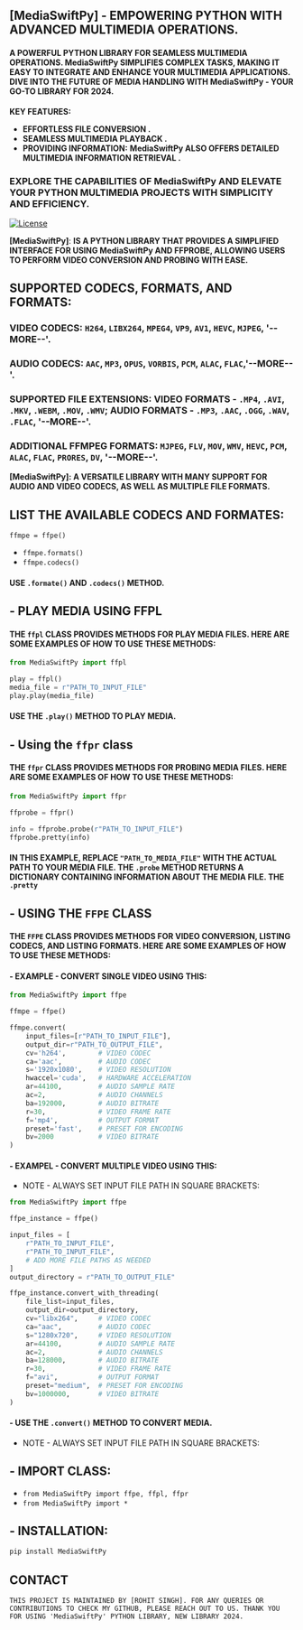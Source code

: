 ## [MediaSwiftPy] - EMPOWERING PYTHON WITH ADVANCED MULTIMEDIA OPERATIONS.

#### A POWERFUL PYTHON LIBRARY FOR SEAMLESS MULTIMEDIA OPERATIONS. MediaSwiftPy SIMPLIFIES COMPLEX TASKS, MAKING IT EASY TO INTEGRATE AND ENHANCE YOUR MULTIMEDIA APPLICATIONS. DIVE INTO THE FUTURE OF MEDIA HANDLING WITH MediaSwiftPy - YOUR GO-TO LIBRARY FOR 2024.

**KEY FEATURES:**
- **EFFORTLESS FILE CONVERSION .**
- **SEAMLESS MULTIMEDIA PLAYBACK .**
- **PROVIDING INFORMATION:**
  **MediaSwiftPy ALSO OFFERS DETAILED MULTIMEDIA INFORMATION RETRIEVAL .**


### EXPLORE THE CAPABILITIES OF MediaSwiftPy AND ELEVATE YOUR PYTHON MULTIMEDIA PROJECTS WITH SIMPLICITY AND EFFICIENCY.


[![License](https://img.shields.io/badge/LICENSE-GPLv3-blue.svg)](https://github.com/yourusername/MediaSwiftPy/blob/main/LICENSE)

**[MediaSwiftPy]**: **IS A PYTHON LIBRARY THAT PROVIDES A SIMPLIFIED INTERFACE FOR USING MediaSwiftPy AND FFPROBE, ALLOWING USERS TO PERFORM VIDEO CONVERSION AND PROBING WITH EASE.**

## SUPPORTED CODECS, FORMATS, AND FORMATS:

### VIDEO CODECS: `H264`, `LIBX264`, `MPEG4`, `VP9`, `AV1`, `HEVC`, `MJPEG`, '--MORE--'.
### AUDIO CODECS: `AAC`, `MP3`, `OPUS`, `VORBIS`, `PCM`, `ALAC`, `FLAC`,'--MORE--'.
### SUPPORTED FILE EXTENSIONS: VIDEO FORMATS - `.MP4`, `.AVI`, `.MKV`, `.WEBM`, `.MOV`, `.WMV`; AUDIO FORMATS - `.MP3`, `.AAC`, `.OGG`, `.WAV`, `.FLAC`, '--MORE--'.
### ADDITIONAL FFMPEG FORMATS: `MJPEG`, `FLV`, `MOV`, `WMV`, `HEVC`, `PCM`, `ALAC`, `FLAC`, `PRORES`, `DV`, '--MORE--'.

**[MediaSwiftPy]: A VERSATILE LIBRARY WITH MANY SUPPORT FOR AUDIO AND VIDEO CODECS, AS WELL AS MULTIPLE FILE FORMATS.**


## LIST THE AVAILABLE CODECS AND FORMATES:

`ffmpe = ffpe()`

- `ffmpe.formats()`
- `ffmpe.codecs()`

#### USE `.formate()` AND `.codecs()` METHOD.

## - PLAY MEDIA USING FFPL
#### THE `ffpl` CLASS PROVIDES METHODS FOR PLAY MEDIA FILES. HERE ARE SOME EXAMPLES OF HOW TO USE THESE METHODS:

```python
from MediaSwiftPy import ffpl

play = ffpl()
media_file = r"PATH_TO_INPUT_FILE"
play.play(media_file)
```

#### USE THE `.play()` METHOD TO PLAY MEDIA.

## - Using the `ffpr` class

#### THE `ffpr` CLASS PROVIDES METHODS FOR PROBING MEDIA FILES. HERE ARE SOME EXAMPLES OF HOW TO USE THESE METHODS:

```python
from MediaSwiftPy import ffpr

ffprobe = ffpr()

info = ffprobe.probe(r"PATH_TO_INPUT_FILE")
ffprobe.pretty(info)
```

#### IN THIS EXAMPLE, REPLACE `"PATH_TO_MEDIA_FILE"` WITH THE ACTUAL PATH TO YOUR MEDIA FILE. THE `.probe` METHOD RETURNS A DICTIONARY CONTAINING INFORMATION ABOUT THE MEDIA FILE. THE `.pretty`

## - USING THE `FFPE` CLASS

#### THE `FFPE` CLASS PROVIDES METHODS FOR VIDEO CONVERSION, LISTING CODECS, AND LISTING FORMATS. HERE ARE SOME EXAMPLES OF HOW TO USE THESE METHODS:

#### - EXAMPLE - CONVERT SINGLE VIDEO USING THIS: 
```python
from MediaSwiftPy import ffpe

ffmpe = ffpe()

ffmpe.convert(
    input_files=[r"PATH_TO_INPUT_FILE"],
    output_dir=r"PATH_TO_OUTPUT_FILE",
    cv='h264',        # VIDEO CODEC
    ca='aac',         # AUDIO CODEC
    s='1920x1080',    # VIDEO RESOLUTION
    hwaccel='cuda',   # HARDWARE ACCELERATION
    ar=44100,         # AUDIO SAMPLE RATE
    ac=2,             # AUDIO CHANNELS
    ba=192000,        # AUDIO BITRATE
    r=30,             # VIDEO FRAME RATE
    f='mp4',          # OUTPUT FORMAT
    preset='fast',    # PRESET FOR ENCODING
    bv=2000           # VIDEO BITRATE
)
```
#### - EXAMPEL - CONVERT MULTIPLE VIDEO USING THIS: 
- NOTE - ALWAYS SET INPUT FILE PATH IN SQUARE BRACKETS: 
```python
from MediaSwiftPy import ffpe

ffpe_instance = ffpe()

input_files = [
    r"PATH_TO_INPUT_FILE",
    r"PATH_TO_INPUT_FILE",
    # ADD MORE FILE PATHS AS NEEDED
]
output_directory = r"PATH_TO_OUTPUT_FILE"

ffpe_instance.convert_with_threading(
    file_list=input_files,
    output_dir=output_directory,
    cv="libx264",     # VIDEO CODEC
    ca="aac",         # AUDIO CODEC
    s="1280x720",     # VIDEO RESOLUTION
    ar=44100,         # AUDIO SAMPLE RATE
    ac=2,             # AUDIO CHANNELS 
    ba=128000,        # AUDIO BITRATE 
    r=30,             # VIDEO FRAME RATE 
    f="avi",          # OUTPUT FORMAT 
    preset="medium",  # PRESET FOR ENCODING 
    bv=1000000,       # VIDEO BITRATE 
)
```
#### - USE THE `.convert()` METHOD TO CONVERT MEDIA.
- NOTE - ALWAYS SET INPUT FILE PATH IN SQUARE BRACKETS: 


## - IMPORT CLASS:

- `from MediaSwiftPy import ffpe, ffpl, ffpr`
- `from MediaSwiftPy import *`

## - INSTALLATION:

```bash
pip install MediaSwiftPy
```
##  CONTACT
```
THIS PROJECT IS MAINTAINED BY [ROHIT SINGH]. FOR ANY QUERIES OR CONTRIBUTIONS TO CHECK MY GITHUB, PLEASE REACH OUT TO US. THANK YOU FOR USING 'MediaSwiftPy' PYTHON LIBRARY, NEW LIBRARY 2024.
```